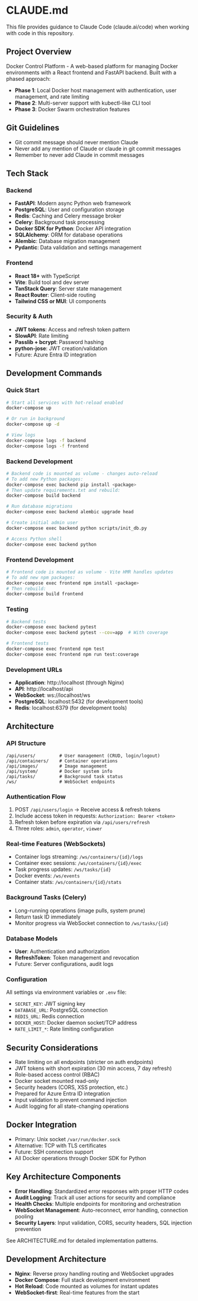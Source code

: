 # CLAUDE.md

This file provides guidance to Claude Code (claude.ai/code) when working with code in this repository.

## Project Overview

Docker Control Platform - A web-based platform for managing Docker environments with a React frontend and FastAPI backend. Built with a phased approach:
- **Phase 1**: Local Docker host management with authentication, user management, and rate limiting
- **Phase 2**: Multi-server support with kubectl-like CLI tool
- **Phase 3**: Docker Swarm orchestration features

## Git Guidelines
- Git commit message should never mention Claude 
- Never add any mention of Claude or claude in git commit messages
- Remember to never add Claude in commit messages

## Tech Stack

### Backend
- **FastAPI**: Modern async Python web framework
- **PostgreSQL**: User and configuration storage
- **Redis**: Caching and Celery message broker
- **Celery**: Background task processing
- **Docker SDK for Python**: Docker API integration
- **SQLAlchemy**: ORM for database operations
- **Alembic**: Database migration management
- **Pydantic**: Data validation and settings management

### Frontend
- **React 18+** with TypeScript
- **Vite**: Build tool and dev server
- **TanStack Query**: Server state management
- **React Router**: Client-side routing
- **Tailwind CSS or MUI**: UI components

### Security & Auth
- **JWT tokens**: Access and refresh token pattern
- **SlowAPI**: Rate limiting
- **Passlib + bcrypt**: Password hashing
- **python-jose**: JWT creation/validation
- Future: Azure Entra ID integration

## Development Commands

### Quick Start
```bash
# Start all services with hot-reload enabled
docker-compose up

# Or run in background
docker-compose up -d

# View logs
docker-compose logs -f backend
docker-compose logs -f frontend
```

### Backend Development
```bash
# Backend code is mounted as volume - changes auto-reload
# To add new Python packages:
docker-compose exec backend pip install <package>
# Then update requirements.txt and rebuild:
docker-compose build backend

# Run database migrations
docker-compose exec backend alembic upgrade head

# Create initial admin user
docker-compose exec backend python scripts/init_db.py

# Access Python shell
docker-compose exec backend python
```

### Frontend Development
```bash
# Frontend code is mounted as volume - Vite HMR handles updates
# To add new npm packages:
docker-compose exec frontend npm install <package>
# Then rebuild:
docker-compose build frontend
```

### Testing
```bash
# Backend tests
docker-compose exec backend pytest
docker-compose exec backend pytest --cov=app  # With coverage

# Frontend tests
docker-compose exec frontend npm test
docker-compose exec frontend npm run test:coverage
```

### Development URLs
- **Application**: http://localhost (through Nginx)
- **API**: http://localhost/api
- **WebSocket**: ws://localhost/ws
- **PostgreSQL**: localhost:5432 (for development tools)
- **Redis**: localhost:6379 (for development tools)

## Architecture

### API Structure
```
/api/users/         # User management (CRUD, login/logout)
/api/containers/    # Container operations
/api/images/        # Image management
/api/system/        # Docker system info
/api/tasks/         # Background task status
/ws/                # WebSocket endpoints
```

### Authentication Flow
1. POST `/api/users/login` → Receive access & refresh tokens
2. Include access token in requests: `Authorization: Bearer <token>`
3. Refresh token before expiration via `/api/users/refresh`
4. Three roles: `admin`, `operator`, `viewer`

### Real-time Features (WebSockets)
- Container logs streaming: `/ws/containers/{id}/logs`
- Container exec sessions: `/ws/containers/{id}/exec`
- Task progress updates: `/ws/tasks/{id}`
- Docker events: `/ws/events`
- Container stats: `/ws/containers/{id}/stats`

### Background Tasks (Celery)
- Long-running operations (image pulls, system prune)
- Return task ID immediately
- Monitor progress via WebSocket connection to `/ws/tasks/{id}`

### Database Models
- **User**: Authentication and authorization
- **RefreshToken**: Token management and revocation
- Future: Server configurations, audit logs

### Configuration
All settings via environment variables or `.env` file:
- `SECRET_KEY`: JWT signing key
- `DATABASE_URL`: PostgreSQL connection
- `REDIS_URL`: Redis connection
- `DOCKER_HOST`: Docker daemon socket/TCP address
- `RATE_LIMIT_*`: Rate limiting configuration

## Security Considerations
- Rate limiting on all endpoints (stricter on auth endpoints)
- JWT tokens with short expiration (30 min access, 7 day refresh)
- Role-based access control (RBAC)
- Docker socket mounted read-only
- Security headers (CORS, XSS protection, etc.)
- Prepared for Azure Entra ID integration
- Input validation to prevent command injection
- Audit logging for all state-changing operations

## Docker Integration
- Primary: Unix socket `/var/run/docker.sock`
- Alternative: TCP with TLS certificates
- Future: SSH connection support
- All Docker operations through Docker SDK for Python

## Key Architecture Components
- **Error Handling**: Standardized error responses with proper HTTP codes
- **Audit Logging**: Track all user actions for security and compliance
- **Health Checks**: Multiple endpoints for monitoring and orchestration
- **WebSocket Management**: Auto-reconnect, error handling, connection pooling
- **Security Layers**: Input validation, CORS, security headers, SQL injection prevention

See ARCHITECTURE.md for detailed implementation patterns.

## Development Architecture
- **Nginx**: Reverse proxy handling routing and WebSocket upgrades
- **Docker Compose**: Full stack development environment
- **Hot Reload**: Code mounted as volumes for instant updates
- **WebSocket-first**: Real-time features from the start